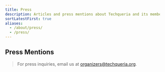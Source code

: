 ```yaml
---
title: Press
description: Articles and press mentions about Techqueria and its members.
sortLatestFirst: true
aliases:
  - /about/press/
  - /press/
---
```


## Press Mentions

> For press inquiries, email us at [organizers@techqueria.org](mailto:organizers@techqueria.org).
